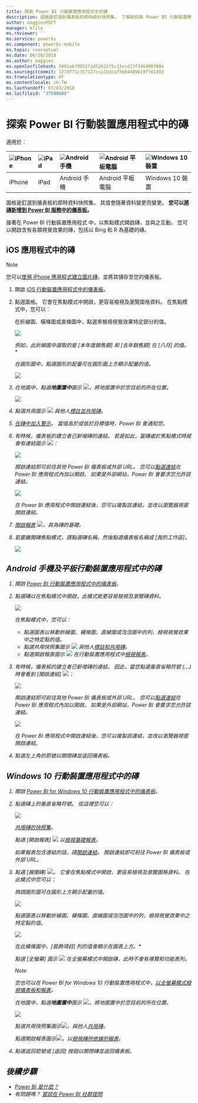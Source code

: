 ```yaml
---
title: 探索 Power BI 行動裝置應用程式中的磚
description: 圖格是釘選到儀表板的即時資料快照集。 了解如何與 Power BI 行動裝置應用程式中的磚互動。
author: maggiesMSFT
manager: kfile
ms.reviewer: ''
ms.service: powerbi
ms.component: powerbi-mobile
ms.topic: conceptual
ms.date: 06/28/2018
ms.author: maggies
ms.openlocfilehash: 5601ab79832f2d52622f5c13ecd23f346408f08e
ms.sourcegitcommit: 127df71c357127cca1b3caf5684489b19ff61493
ms.translationtype: HT
ms.contentlocale: zh-TW
ms.lasthandoff: 07/03/2018
ms.locfileid: "37598606"
---
```

# <a name="explore-tiles-in-the-power-bi-mobile-apps"></a>探索 Power BI 行動裝置應用程式中的磚
適用於︰

| ![iPhone](media/mobile-tiles-in-the-mobile-apps/iphone-logo-50-px.png) | ![iPad](media/mobile-tiles-in-the-mobile-apps/ipad-logo-50-px.png) | ![Android 手機](media/mobile-tiles-in-the-mobile-apps/android-phone-logo-50-px.png) | ![Android 平板電腦](media/mobile-tiles-in-the-mobile-apps/android-tablet-logo-50-px.png) | ![Windows 10 裝置](media/mobile-tiles-in-the-mobile-apps/win-10-logo-50-px.png) |
|:--- |:--- |:--- |:--- |:--- |
| iPhone |iPad |Android 手機 |Android 平板電腦 |Windows 10 裝置 |

圖格是釘選到儀表板的即時資料快照集。 其值會隨著資料變更而變更。 **您可以[將磚新增到 Power BI 服務中的儀表板](service-dashboard-tiles.md)。** 

接著在 Power BI 行動裝置應用程式 中，以焦點模式開啟磚，並與之互動。 您可以開啟含有各類視覺效果的磚，包括以 Bing 和 R 為基礎的磚。

## <a name="tiles-in-the-ios-apps"></a>iOS 應用程式中的磚
> [!NOTE]
> 您可以[使用 iPhone 應用程式建立圖片磚](mobile-iphone-app-get-started.md)，並將其儲存至您的儀表板。
> 
> 

1. 開啟 [iOS 行動裝置應用程式中的儀表板](mobile-apps-view-dashboard.md)。
2. 點選圖格。 它會在焦點模式中開啟，更容易檢視及瀏覽圖格資料。 在焦點模式中，您可以︰
   
   在折線圖、橫條圖或直條圖中，點選來檢視視覺效果特定部分的值。
   
    ![](media/mobile-tiles-in-the-mobile-apps/power-bi-iphone-line-tile-values.png)
   
   <em>例如，此折線圖中選取的是 [本年度銷售額] 和 [去年銷售額] 在 [八月] 的值。*  
   
   在圓形圖中，點選圓形的配量可在圓形圖上方顯示配量的值。  
   
   ![](media/mobile-tiles-in-the-mobile-apps/power-bi-ipad-tile-pie.png)
3. 在地圖中，點選**地圖置中**圖示 ![](media/mobile-tiles-in-the-mobile-apps/power-bi-center-map-icon.png)，將地圖置中於您目前的所在位置。
   
     ![](media/mobile-tiles-in-the-mobile-apps/power-bi-ipad-center-map.png)
4. 點選共用圖示 ![](media/mobile-tiles-in-the-mobile-apps/power-bi-iphone-share-icon.png) 與他人[標註並共用磚](mobile-annotate-and-share-a-tile-from-the-mobile-apps.md)。
5. [在磚中加入警示](mobile-set-data-alerts-in-the-mobile-apps.md)。 當值高於或低於目標值時，Power BI 會通知您。
6. 有時候，儀表板的建立者已新增磚的連結。 若是如此，當磚處於焦點模式時就會有連結圖示 ![](media/mobile-tiles-in-the-mobile-apps/power-bi-iphone-link-icon.png)︰
   
    ![](media/mobile-tiles-in-the-mobile-apps/power-bi-iphone-tile-link.png)
   
    開啟連結即可前往其他 Power BI 儀表板或外部 URL。 您可以[點選連結](service-dashboard-edit-tile.md#hyperlink)在 Power BI 應用程式內加以開啟。 如果是外部網站，Power BI 會要求您允許該連結。
   
    ![](media/mobile-tiles-in-the-mobile-apps/pbi_andr_openlinkmessage.png)
   
    在 Power BI 應用程式中開啟連結後，您可以複製該連結，並改以瀏覽器視窗開啟連結。
7. [開啟報表](mobile-reports-in-the-mobile-apps.md) ![](media/mobile-tiles-in-the-mobile-apps/power-bi-ipad-open-report-icon.png)，其為磚的基礎。
8. 若要離開磚焦點模式，請點選磚名稱，然後點選儀表板名稱或 [我的工作區]。
   
    ![](media/mobile-tiles-in-the-mobile-apps/power-bi-ipad-tile-breadcrumb.png)

## <a name="tiles-in-the-mobile-app-for-android-phones-and-tablets"></a>Android 手機及平板行動裝置應用程式中的磚
1. 開啟 [Power BI 行動裝置應用程式中的儀表板](mobile-apps-view-dashboard.md)。
2. 點選磚以在焦點模式中開啟，此模式能更容易檢視及瀏覽磚資料。
   
   ![](media/mobile-tiles-in-the-mobile-apps/power-bi-android-tablet-tile.png)
   
    在焦點模式中，您可以︰
   
   * 點選圖表以移動折線圖、橫條圖、直線圖或泡泡圖中的列，檢視視覺效果中之特定點的值。  
   * 點選共用快照集圖示 ![](media/mobile-tiles-in-the-mobile-apps/pbi_andr_sharesnapicon.png) 與他人[標註和共用磚](mobile-annotate-and-share-a-tile-from-the-mobile-apps.md)。
   * 點選開啟報表圖示 ![](media/mobile-tiles-in-the-mobile-apps/power-bi-android-tablet-open-report-icon.png) 在行動裝置應用程式中[檢視報表](mobile-reports-in-the-mobile-apps.md)。
3. 有時候，儀表板的建立者已新增磚的連結。 因此，當您點選垂直省略符號 (**...**) 時會看到 [開啟連結] ![](media/mobile-tiles-in-the-mobile-apps/power-bi-iphone-link-icon.png)：
   
    ![](media/mobile-tiles-in-the-mobile-apps/power-bi-android-tile-link.png)
   
    開啟連結即可前往其他 Power BI 儀表板或外部 URL。 您可以[點選連結](service-dashboard-edit-tile.md#hyperlink)在 Power BI 應用程式內加以開啟。 如果是外部網站，Power BI 會要求您允許該連結。
   
    ![](media/mobile-tiles-in-the-mobile-apps/pbi_andr_openlinkmessage.png)
   
    在 Power BI 應用程式中開啟連結後，您可以複製該連結，並改以瀏覽器視窗開啟連結。
4. 點選左上角的箭號以關閉磚並返回儀表板。

## <a name="tiles-in-the-windows-10-mobile-app"></a>Windows 10 行動裝置應用程式中的磚
1. 開啟 [Power BI for Windows 10 行動裝置應用程式中的儀表板](mobile-apps-view-dashboard.md)。
2. 點選磚上的垂直省略符號。 從這裡您可以： 
   
    ![](media/mobile-tiles-in-the-mobile-apps/pbi_win10tileellpslink.png)
   
    [共用磚的快照集](mobile-share-tile-windows-10-phone-app.md)。
   
    點選 [開啟報表] ![](media/mobile-tiles-in-the-mobile-apps/power-bi-ipad-open-report-icon.png) 以[檢視基礎報表](mobile-reports-in-the-mobile-apps.md)。
   
    如果報表包含連結的話，請[開啟連結](service-dashboard-edit-tile.md#hyperlink)。 開啟連結即可前往 Power BI 儀表板或外部 URL。
3. 點選 [展開磚]  ![](media/mobile-tiles-in-the-mobile-apps/power-bi-windows-10-focus-mode-icon.png)。 它會在焦點模式中開啟，更容易檢視及瀏覽圖格資料。 在此模式中您可以：
   
   微調圓形圖可在圓形上方顯示配量的值。  
   
   ![](media/mobile-tiles-in-the-mobile-apps/power-bi-windows-10-pie-focus-mode.png)
   
   點選圖表以移動折線圖、橫條圖、直線圖或泡泡圖中的列，檢視視覺效果中之特定點的值。  
   
   ![](media/mobile-tiles-in-the-mobile-apps/pbi_win10ph_bartile0316.png)
   
   <em>在此橫條圖中，[裝飾項目] 列的值會顯示在圖表上方。*
   
   點選 [全螢幕] 圖示 ![](media/mobile-tiles-in-the-mobile-apps/power-bi-full-screen-icon.png) 在全螢幕模式中開啟磚，此時不會有導覽和功能表列。
   
   > [!NOTE]
   > 您也可以在 Power BI for Windows 10 行動裝置應用程式中，[以全螢幕模式檢視儀表板和報表](mobile-windows-10-app-presentation-mode.md)。
   > 
   > 
   
   在地圖中，點選**地圖置中**圖示 ![](media/mobile-tiles-in-the-mobile-apps/power-bi-center-map-icon.png)，將地圖置中於您目前的所在位置。
   
   ![](media/mobile-tiles-in-the-mobile-apps/power-bi-windows-10-center-map.png)
   
   點選共用快照集圖示![](media/mobile-tiles-in-the-mobile-apps/pbi_win10ph_shareicon.png)，與他人[共用磚](mobile-share-tile-windows-10-phone-app.md)。   
   
   點選開啟報表圖示![](media/mobile-tiles-in-the-mobile-apps/power-bi-ipad-open-report-icon.png)，以[檢視磚所依據的報表](mobile-reports-in-the-mobile-apps.md)。 
4. 點選返回箭號或 [返回] 按鈕以關閉磚並返回儀表板。

## <a name="next-steps"></a>後續步驟
* [Power BI 是什麼？](power-bi-overview.md)
* 有問題嗎？ [嘗試在 Power BI 社群提問](http://community.powerbi.com/)


